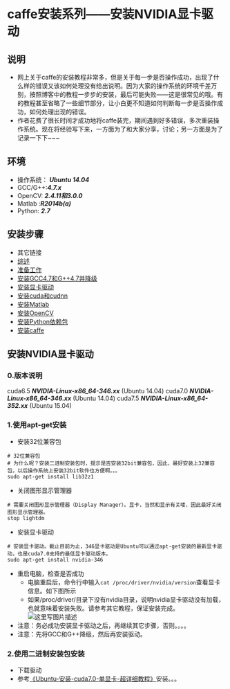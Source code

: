 # caffe安装系列——安装NVIDIA显卡驱动

## 说明
* 网上关于caffe的安装教程非常多，但是关于每一步是否操作成功，出现了什么样的错误又该如何处理没有给出说明。因为大家的操作系统的环境千差万别，按照博客中的教程一步步的安装，最后可能失败——这是很常见的哦。有的教程甚至省略了一些细节部分，让小白更不知道如何判断每一步是否操作成功，如何处理出现的错误。
* 作者花费了很长时间才成功地将caffe装完，期间遇到好多错误，多次重装操作系统。现在将经验写下来，一方面为了和大家分享，讨论；另一方面是为了记录一下下~~~

## 环境
* 操作系统： ***Ubuntu 14.04***
* GCC/G++:***4.7.x***
* OpenCV: ***2.4.11和3.0.0***
* Matlab :***R2014b(a)***
* Python:   ***2.7***

## 安装步骤
* 其它链接
* [综述](http://zhangxuezhi.com/2015/09/24/caffe%E5%AE%89%E8%A3%85%E7%B3%BB%E5%88%97%E2%80%94%E2%80%94%E7%BB%BC%E8%BF%B0/)
* [准备工作](http://zhangxuezhi.com/2015/09/24/caffe%E5%AE%89%E8%A3%85%E7%B3%BB%E5%88%97%E2%80%94%E2%80%94%E7%BB%BC%E8%BF%B0/)
* [安装GCC4.7和G++4.7并降级](http://zhangxuezhi.com/2015/09/22/caffe%E5%AE%89%E8%A3%85%E7%B3%BB%E5%88%97%E2%80%94%E2%80%94%E5%AE%89%E8%A3%85GCC4.7%E5%92%8CG++4.7%E5%B9%B6%E9%99%8D%E7%BA%A7/)
* [安装显卡驱动](http://zhangxuezhi.com/2015/09/24/caffe%E5%AE%89%E8%A3%85%E7%B3%BB%E5%88%97%E2%80%94%E2%80%94%E5%AE%89%E8%A3%85NVIDIA%E6%98%BE%E5%8D%A1%E9%A9%B1%E5%8A%A8/)
* [安装cuda和cudnn](http://zhangxuezhi.com/2015/09/22/caffe%E5%AE%89%E8%A3%85%E7%B3%BB%E5%88%97%E2%80%94%E2%80%94%E5%AE%89%E8%A3%85cuda%E5%92%8Ccudnn/)
* [安装Matlab](http://zhangxuezhi.com/2015/09/23/caffe%E5%AE%89%E8%A3%85%E7%B3%BB%E5%88%97%E2%80%94%E2%80%94%E5%AE%89%E8%A3%85Matlab/)
* [安装OpenCV](http://zhangxuezhi.com/2015/09/24/caffe%E5%AE%89%E8%A3%85%E7%B3%BB%E5%88%97%E2%80%94%E2%80%94%E5%AE%89%E8%A3%85OpenCV/)
* [安装Python依赖包](http://zhangxuezhi.com/2015/09/24/caffe%E5%AE%89%E8%A3%85%E7%B3%BB%E5%88%97%E2%80%94%E2%80%94%E5%AE%89%E8%A3%85python%E4%BE%9D%E8%B5%96%E5%8C%85/)
* [安装caffe](http://zhangxuezhi.com/2015/10/13/caffe%E5%AE%89%E8%A3%85%E7%B3%BB%E5%88%97%E2%80%94%E2%80%94%E5%AE%89%E8%A3%85caffe/)



## 安装NVIDIA显卡驱动

### 0.版本说明
cuda6.5 ***NVIDIA-Linux-x86_64-346.xx*** (Ubuntu 14.04)
cuda7.0 ***NVIDIA-Linux-x86_64-346.xx*** (Ubuntu 14.04)
cuda7.5 ***NVIDIA-Linux-x86_64-352.xx*** (Ubuntu 15.04)

### 1.使用apt-get安装
* 安装32位兼容包
```
# 32位兼容包
# 为什么呢？安装二进制安装包时，提示是否安装32bit兼容包，因此，最好安装上32兼容包，以后操作系统上安装32bit软件也方便啊。。。
sudo apt-get install lib32z1 
```
* 关闭图形显示管理器
```
# 需要关闭图形显示管理器（Display Manager）。显卡，当然和显示有关喽，因此最好关闭图形显示管理器。
stop lightdm 
```
* 安装显卡驱动
```
# 安装显卡驱动。截止目前为止，346显卡驱动是Ubuntu可以通过apt-get安装的最新显卡驱动，也是cuda7.0支持的最低显卡驱动版本。
sudo apt-get install nvidia-346
```
* 重启电脑，检查是否成功
	* 电脑重启后，命令行中输入`cat /proc/driver/nvidia/version`查看显卡信息。如下图所示
	* 如果/proc/driver/目录下没有nvidia目录，说明nvidia显卡驱动没有加载，也就意味着安装失败。请参考其它教程，保证安装完成。
![这里写图片描述](http://img.blog.csdn.net/20150922092210340)
* 注意：务必成功安装显卡驱动之后，再继续其它步骤，否则。。。。
* 注意：先将GCC和G++降级，然后再安装驱动。

### 2.使用二进制安装包安装
* 下载驱动
* 参考[《Ubuntu-安装-cuda7.0-单显卡-超详细教程》](http://blog.csdn.net/xuezhisdc/article/details/47075401)安装。。。